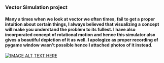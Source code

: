 ### Vector Simulation project
#### Many a times when we look at vector we often times, fail to get a proper intuition about certain things, I always believed that visualizing a concept will make you understand the problem to its fullest. I have also incorporated concept of rotational motion and hence this simulator also gives a beautiful depiction of it as well. I apologize as proper recording of pygame window wasn't possible hence I attached photos of it instead. 
[![IMAGE ALT TEXT HERE](https://img.youtube.com/vi/kjUBurXm_q8/0.jpg)](https://youtu.be/kjUBurXm_q8)
